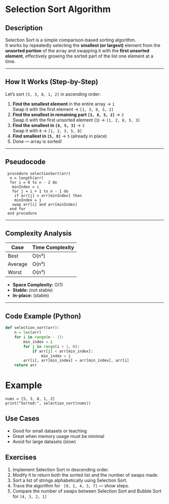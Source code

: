 #  Selection Sort Algorithm

##  Description
Selection Sort is a simple comparison-based sorting algorithm.  
It works by repeatedly selecting the **smallest (or largest)** element from the **unsorted portion** of the array and swapping it with the **first unsorted element**, effectively growing the sorted part of the list one element at a time.

---

##  How It Works (Step-by-Step)
Let’s sort `[5, 3, 8, 1, 2]` in ascending order:

1. **Find the smallest element** in the entire array → `1`  
   Swap it with the first element → `[1, 3, 8, 5, 2]`
2. **Find the smallest in remaining part `[3, 8, 5, 2]`** → `2`  
   Swap it with the first unsorted element (`3`) → `[1, 2, 8, 5, 3]`
3. **Find the smallest in `[8, 5, 3]`** → `3`  
   Swap it with `8` → `[1, 2, 3, 5, 8]`
4. **Find smallest in `[5, 8]`** → `5` (already in place)
5.  Done — array is sorted!

---

##  Pseudocode
```
 procedure selectionSort(arr)
  n = length(arr)
  for i = 0 to n - 2 do
   minIndex = i
   for j = i + 1 to n - 1 do
    if arr[j] < arr[minIndex] then
    minIndex = j
   swap arr[i] and arr[minIndex]
  end for
 end procedure
```

---

##  Complexity Analysis

| Case    | Time Complexity |
|---------|-----------------|
| Best    | O(n²)           |
| Average | O(n²)           |
| Worst   | O(n²)           |

- **Space Complexity:** O(1)  
- **Stable:**  (not stable)  
- **In-place:** (stable)  

---

##  Code Example (Python)
```python
def selection_sort(arr):
    n = len(arr)
    for i in range(n - 1):
        min_index = i
        for j in range(i + 1, n):
            if arr[j] < arr[min_index]:
                min_index = j
        arr[i], arr[min_index] = arr[min_index], arr[i]
    return arr
```
# Example
```
nums = [5, 3, 8, 1, 2]
print("Sorted:", selection_sort(nums))
```

##  Use Cases
- Good for small datasets or teaching
- Great when memory usage must be minimal
- Avoid for large datasets (slow)

##  Exercises

1. Implement Selection Sort in descending order.
2. Modify it to return both the sorted list and the number of swaps made.
3. Sort a list of strings alphabetically using Selection Sort.
4. Trace the algorithm for `  [9, 1, 4, 3, 7] ` — show steps.
5. Compare the number of swaps between Selection Sort and Bubble Sort for ` [4, 3, 2, 1] `
